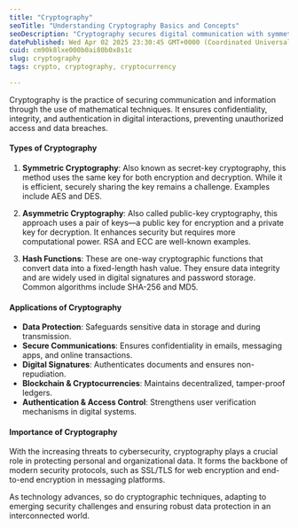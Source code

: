 ```yaml
---
title: "Cryptography"
seoTitle: "Understanding Cryptography Basics and Concepts"
seoDescription: "Cryptography secures digital communication with symmetric, asymmetric methods, and hash functions for data integrity and authentication"
datePublished: Wed Apr 02 2025 23:30:45 GMT+0000 (Coordinated Universal Time)
cuid: cm90k8lxe000b0ai80b0x8s1c
slug: cryptography
tags: crypto, cryptography, cryptocurrency

---
```


Cryptography is the practice of securing communication and information through the use of mathematical techniques. It ensures confidentiality, integrity, and authentication in digital interactions, preventing unauthorized access and data breaches.

#### Types of Cryptography
1. **Symmetric Cryptography**: Also known as secret-key cryptography, this method uses the same key for both encryption and decryption. While it is efficient, securely sharing the key remains a challenge. Examples include AES and DES.

2. **Asymmetric Cryptography**: Also called public-key cryptography, this approach uses a pair of keys—a public key for encryption and a private key for decryption. It enhances security but requires more computational power. RSA and ECC are well-known examples.

3. **Hash Functions**: These are one-way cryptographic functions that convert data into a fixed-length hash value. They ensure data integrity and are widely used in digital signatures and password storage. Common algorithms include SHA-256 and MD5.

#### Applications of Cryptography
- **Data Protection**: Safeguards sensitive data in storage and during transmission.
- **Secure Communications**: Ensures confidentiality in emails, messaging apps, and online transactions.
- **Digital Signatures**: Authenticates documents and ensures non-repudiation.
- **Blockchain & Cryptocurrencies**: Maintains decentralized, tamper-proof ledgers.
- **Authentication & Access Control**: Strengthens user verification mechanisms in digital systems.

#### Importance of Cryptography
With the increasing threats to cybersecurity, cryptography plays a crucial role in protecting personal and organizational data. It forms the backbone of modern security protocols, such as SSL/TLS for web encryption and end-to-end encryption in messaging platforms.

As technology advances, so do cryptographic techniques, adapting to emerging security challenges and ensuring robust data protection in an interconnected world.

